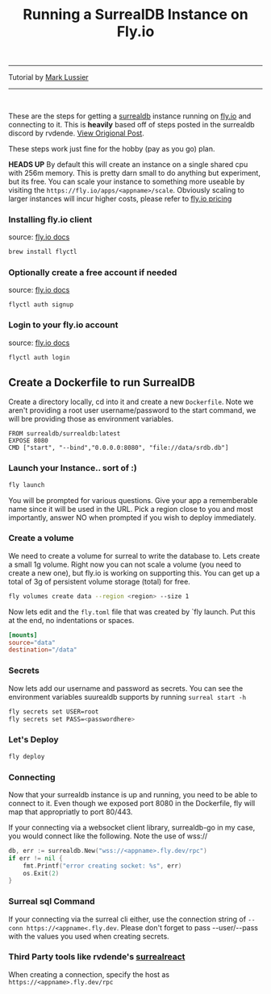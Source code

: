 <br>
    <h1 align="center">Running a SurrealDB Instance on Fly.io</h1>
<br>

---

<p>
    Tutorial by <a href="https://github.com/intabulas" target="_blank">Mark Lussier</a>
</p>

---

<br>

These are the steps for getting a [surrealdb](https://surrealdb.com/) instance running on [fly.io](https://fly.io/) and connecting to it. This is **heavily** based off of steps posted in the surrealdb discord by rvdende. [View Origional Post](https://discord.com/channels/902568124350599239/1022387563627028511/1022928762947514449).

These steps work just fine for the hobby (pay as you go) plan.

**HEADS UP** By default this will create an instance on a single shared cpu with 256m memory. This is pretty darn small to do anything but experiment, but its free. You can scale your instance to something more useable by visiting the `https://fly.io/apps/<appname>/scale`. Obviously scaling to larger instances will incur higher costs, please refer to [fly.io pricing](https://fly.io/docs/about/pricing/)

### Installing fly.io client

source: [fly.io docs](https://fly.io/docs/hands-on/install-flyctl/)

```bash
brew install flyctl
```

### Optionally create a free account if needed

source: [fly.io docs](https://fly.io/docs/hands-on/sign-up/)

```bash]
flyctl auth signup
```

### Login to your fly.io account

source: [fly.io docs](https://fly.io/docs/hands-on/sign-in/)

```bash
flyctl auth login
```

## Create a Dockerfile to run SurrealDB

Create a directory locally, cd into it and create a new `Dockerfile`. Note we aren't providing a root user username/password to the start command, we will bre providing those as environment variables.

```docker
FROM surrealdb/surrealdb:latest
EXPOSE 8080
CMD ["start", "--bind","0.0.0.0:8080", "file://data/srdb.db"]
```

### Launch your Instance.. sort of :)

```sh
fly launch
```

You will be prompted for various questions. Give your app a rememberable name since it will be used in the URL. Pick a region close to you and most importantly, answer NO when prompted if you wish to deploy immediately.

### Create a volume

We need to create a volume for surreal to write the database to. Lets create a small 1g volume. Right now you can not scale a volume (you need to create a new one), but fly.io is working on supporting this. You can get up a total of 3g of persistent volume storage (total) for free.

```bash
fly volumes create data --region <region> --size 1
```

Now lets edit and the `fly.toml` file that was created by `fly launch. Put this at the end, no indentations or spaces.

```toml
[mounts]
source="data"
destination="/data"
```

### Secrets

Now lets add our username and password as secrets. You can see the environment variables suurealdb supports by running `surreal start -h`

```bash
fly secrets set USER=root
fly secrets set PASS=<passwordhere>
```

### Let's Deploy

```bash
fly deploy
```

### Connecting

Now that your surrealdb instance is up and running, you need to be able to connect to it. Even though we exposed port 8080 in the Dockerfile, fly will map that appropriatly to port 80/443.

If your connecting via a websocket client library, surrealdb-go in my case, you would connect like the following. Note the use of wss://

```go
db, err := surrealdb.New("wss://<appname>.fly.dev/rpc")
if err != nil {
	fmt.Printf("error creating socket: %s", err)
	os.Exit(2)
}
```

### Surreal sql Command

If your connecting via the surreal cli either, use the connection string of `--conn https://<appname<.fly.dev`. Please don't forget to pass --user/--pass with the values you used when creating secrets.

### Third Party tools like rvdende's [surrealreact](https://surrealreact.fly.dev/)

When creating a connection, specify the host as `https://<appname>.fly.dev/rpc`
